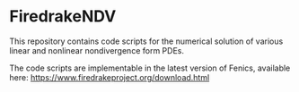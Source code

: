 # FiredrakeNDV
This repository contains code scripts for the numerical solution of various linear and nonlinear nondivergence form PDEs.

The code scripts are implementable in the latest version of Fenics, available here: https://www.firedrakeproject.org/download.html


